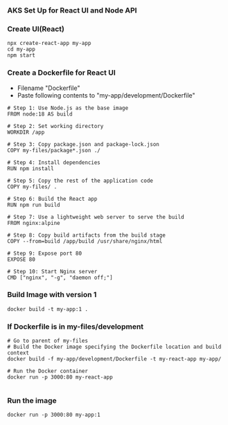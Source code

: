 ### AKS Set Up for React UI and Node API ###

### Create UI(React) ###
```
npx create-react-app my-app
cd my-app
npm start
```
### Create a Dockerfile for React UI ###

- Filename "Dockerfile"
- Paste following contents to "my-app/development/Dockerfile"
```
# Step 1: Use Node.js as the base image
FROM node:18 AS build

# Step 2: Set working directory
WORKDIR /app

# Step 3: Copy package.json and package-lock.json
COPY my-files/package*.json ./

# Step 4: Install dependencies
RUN npm install

# Step 5: Copy the rest of the application code
COPY my-files/ .

# Step 6: Build the React app
RUN npm run build

# Step 7: Use a lightweight web server to serve the build
FROM nginx:alpine

# Step 8: Copy build artifacts from the build stage
COPY --from=build /app/build /usr/share/nginx/html

# Step 9: Expose port 80
EXPOSE 80

# Step 10: Start Nginx server
CMD ["nginx", "-g", "daemon off;"]

```

### Build Image with version 1 ###
```
docker build -t my-app:1 .

```
### If Dockerfile is in my-files/development ###


```
# Go to parent of my-files
# Build the Docker image specifying the Dockerfile location and build context
docker build -f my-app/development/Dockerfile -t my-react-app my-app/

# Run the Docker container
docker run -p 3000:80 my-react-app


```



### Run the image ###

```
docker run -p 3000:80 my-app:1

```
